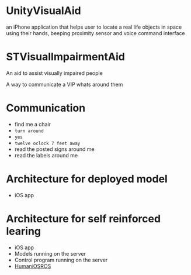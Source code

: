 # UnityVisualAid
an iPhone application that helps user to locate a real life objects in space using their hands, beeping proximity sensor and voice command interface



# STVisualImpairmentAid
An aid to assist visually impaired people


A way to communicate a VIP whats around them

# Communication

 - find me a chair
 - `turn around`
 - `yes`
 - `twelve oclock 7 feet away`
 - read the posted signs around me
 - read the labels around me



# Architecture for deployed model

 - iOS app

# Architecture for self reinforced learing

 - iOS app
 - Models running on the server
 - Control program running on the server
 - [HumaniOSROS](https://github.com/StandartTemplateConstruct/HumaniOSROS)
